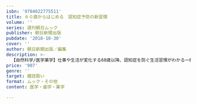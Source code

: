 ```yaml
---
isbn: '9784022775511'
title: ６０歳からはじめる　認知症予防の新習慣
volume: ''
series: 週刊朝日ムック
publisher: 朝日新聞出版
pubdate: '2018-10-30'
cover: ''
author: 朝日新聞出版／編集
description: >-
  【自然科学/医学薬学】仕事や生活が変化する60歳以降、認知症を防ぐ生活習慣がわかる一冊。著名人から一般人まで、多くの健康長寿者の実例を紹介。60代はうつ病予防、70代は難聴対策……と年代別対策法を解説する。効果が実証された最新予防法も満載。
price: '907'
genre: ''
target: 雑誌扱い
format: ムック・その他
content: 医学・歯学・薬学

---
```

